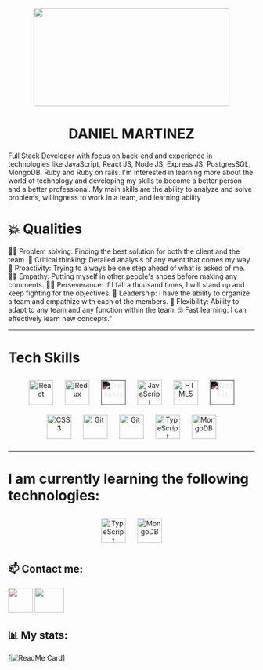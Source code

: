 
<div id="header" align="center">
  <img src="https://www.wingstechsolutions.com/wp-content/uploads/2022/03/full-stack-development.gif" width="400" height="200">
</div>

<h1 align="center">DANIEL MARTINEZ</h1>

Full Stack Developer with focus on back-end and experience in technologies like JavaScript, React JS, Node JS, Express JS, PostgresSQL, MongoDB, Ruby and Ruby on rails. I'm interested in learning more about the world of technology and developing my skills to become a better person and a better professional.
My main skills are the ability to analyze and solve problems, willingness to work in a team, and learning ability


# 💥 Qualities


🕵️‍♂️ Problem solving: Finding the best solution for both the client and the team.
💬 Critical thinking: Detailed analysis of any event that comes my way.
🏃 Proactivity: Trying to always be one step ahead of what is asked of me.
👨‍🦯 Empathy: Putting myself in other people's shoes before making any comments.
🏋️‍♂️ Perseverance: If I fall a thousand times, I will stand up and keep fighting for the objectives.
📢 Leadership: I have the ability to organize a team and empathize with each of the members.
🚴 Flexibility: Ability to adapt to any team and any function within the team.
🤓 Fast learning: I can effectively learn new concepts."

---

# Tech Skills


<div align="center">  
<a href="https://reactjs.org/" target="_blank"><img style="margin: 10px" src="https://profilinator.rishav.dev/skills-assets/react-original-wordmark.svg" alt="React" height="50" /></a>  
<a href="https://redux.js.org/" target="_blank"><img style="margin: 10px" src="https://profilinator.rishav.dev/skills-assets/redux-original.svg" alt="Redux" height="50" /></a> 
  <a href="https://expressjs.com/" target="_blank"><img style="margin: 10px; filter: invert(100%)" src="https://profilinator.rishav.dev/skills-assets/express-original-wordmark.svg" alt="Express.js" height="50" /></a>
<a href="https://www.javascript.com/" target="_blank"><img style="margin: 10px" src="https://profilinator.rishav.dev/skills-assets/javascript-original.svg" alt="JavaScript" height="50" /></a>   
<a href="https://en.wikipedia.org/wiki/HTML5" target="_blank"><img style="margin: 10px" src="https://profilinator.rishav.dev/skills-assets/html5-original-wordmark.svg" alt="HTML5" height="50" /></a>     
<a href="https://nodejs.org/" target="_blank"><img style="margin: 10px; filter: invert(100%)" src="https://profilinator.rishav.dev/skills-assets/nodejs-original-wordmark.svg" alt="Node.js" height="50" /></a>
  <a href="https://www.w3schools.com/css/" target="_blank"><img style="margin: 10px" src="https://profilinator.rishav.dev/skills-assets/css3-original-wordmark.svg" alt="CSS3" height="50" /></a>
<a href="https://github.com/" target="_blank"><img style="margin: 10px" src="https://profilinator.rishav.dev/skills-assets/git-scm-icon.svg" alt="Git" height="50" /></a>  
<a href="https://github.com/" target="_blank"><img style="margin: 10px" src="https://w7.pngwing.com/pngs/441/460/png-transparent-postgresql-plain-wordmark-logo-icon.png" alt="Git" height="50" /></a>
<a href="https://www.typescriptlang.org/" target="_blank"><img style="margin: 10px" src="https://profilinator.rishav.dev/skills-assets/typescript-original.svg" alt="TypeScript" height="50" /></a>   
 <a href="https://www.mongodb.com/" target="_blank"><img style="margin: 10px" src="https://profilinator.rishav.dev/skills-assets/mongodb-original-wordmark.svg" alt="MongoDB" height="50" /></a>  

</div>  

------------------------
  
 
  
  # I am currently learning the following technologies:
   
<div align="center"> 
 <a href="https://www.ruby-lang.org/" target="_blank"><img style="margin: 10px" src="https://cdn-icons-png.flaticon.com/512/919/919842.png" alt="TypeScript" height="50" /></a>   
 <a href="https://rubyonrails.org/" target="_blank"><img style="margin: 10px" src="https://scrapbox.io/api/pages/icons/Ruby_on_Rails/icon" alt="MongoDB" height="50" /></a>  
 
  
  </div>
  
## 📫 Contact me:
  
  <a href="https://www.linkedin.com/in/daniel-martinez-cabrera-0b6294109/">
 <img src="https://cdn4.iconfinder.com/data/icons/social-messaging-ui-color-shapes-2-free/128/social-linkedin-square2-512.png" style="filter: hue-rotate(180deg); height:50px; width:50px;">
</a>

<a href="mailto:danielmartinezcabrera@hotmail.com">
  <img src="https://freepngimg.com/save/70676-hotmail-outlook-outlook.com-microsoft-email-png-download-free/512x512" height="50" width="60">
</a>


## 📊 My stats:

[![ReadMe Card](https://github-readme-stats.vercel.app/api?username=dmc2m4&show_icons=true&theme=radical)]